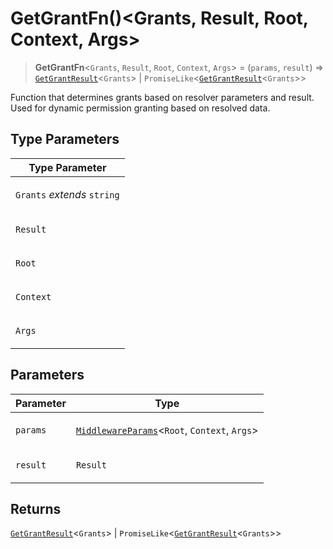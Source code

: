 # GetGrantFn()\<Grants, Result, Root, Context, Args\>

> **GetGrantFn**\<`Grants`, `Result`, `Root`, `Context`, `Args`\> = (`params`, `result`) => [`GetGrantResult`](GetGrantResult.md)\<`Grants`\> \| `PromiseLike`\<[`GetGrantResult`](GetGrantResult.md)\<`Grants`\>\>

Function that determines grants based on resolver parameters and result.
Used for dynamic permission granting based on resolved data.

## Type Parameters

<table>
<thead>
<tr>
<th>Type Parameter</th>
</tr>
</thead>
<tbody>
<tr>
<td>

`Grants` _extends_ `string`

</td>
</tr>
<tr>
<td>

`Result`

</td>
</tr>
<tr>
<td>

`Root`

</td>
</tr>
<tr>
<td>

`Context`

</td>
</tr>
<tr>
<td>

`Args`

</td>
</tr>
</tbody>
</table>

## Parameters

<table>
<thead>
<tr>
<th>Parameter</th>
<th>Type</th>
</tr>
</thead>
<tbody>
<tr>
<td>

`params`

</td>
<td>

[`MiddlewareParams`](../../core/index/type-aliases/MiddlewareParams.md)\<`Root`, `Context`, `Args`\>

</td>
</tr>
<tr>
<td>

`result`

</td>
<td>

`Result`

</td>
</tr>
</tbody>
</table>

## Returns

[`GetGrantResult`](GetGrantResult.md)\<`Grants`\> \| `PromiseLike`\<[`GetGrantResult`](GetGrantResult.md)\<`Grants`\>\>
